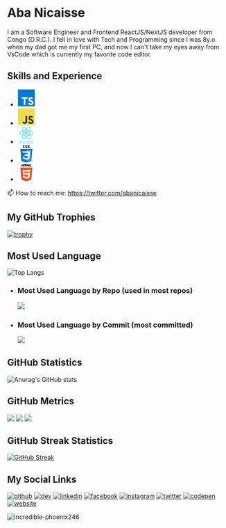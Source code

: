 # **Aba Nicaisse**
I am a Software Engineer and Frontend ReactJS/NextJS developer from Congo (D.R.C.). I fell in love with Tech and Programming since I was 8y.o. when my dad got me my first PC, and now I can't take my eyes away from VsCode which is currently my favorite code editor. </br>

## Skills and Experience
* <a href="https://www.typescriptlang.org/" target="_blank" rel="noreferrer"> 
    <img src="https://raw.githubusercontent.com/devicons/devicon/master/icons/typescript/typescript-original.svg" alt="typescript" width="40" height="40"/> 
  </a>
* <a href="https://developer.mozilla.org/en-US/docs/Web/JavaScript" target="_blank" rel="noreferrer"> 
    <img src="https://raw.githubusercontent.com/devicons/devicon/master/icons/javascript/javascript-original.svg" alt="javascript" width="40" height="40"/> 
  </a> 
* <a href="https://reactjs.org/" target="_blank" rel="noreferrer"> 
    <img src="https://raw.githubusercontent.com/devicons/devicon/master/icons/react/react-original-wordmark.svg" alt="react" width="40" height="40"/> 
  </a>
* <a href="https://www.w3schools.com/css/" target="_blank" rel="noreferrer"> 
    <img src="https://raw.githubusercontent.com/devicons/devicon/master/icons/css3/css3-original-wordmark.svg" alt="css3" width="40" height="40"/> 
  </a> 
* <a href="https://www.w3.org/html/" target="_blank" rel="noreferrer"> 
    <img src="https://raw.githubusercontent.com/devicons/devicon/master/icons/html5/html5-original-wordmark.svg" alt="html5" width="40" height="40"/>
  </a>  
    
📫 How to reach me: https://twitter.com/abanicaisse 

<!-- <a href='https://docs.github.com/en/github/supporting-the-open-source-community-with-github-sponsors'><img src='https://raw.githubusercontent.com/acervenky/animated-github-badges/master/assets/sponsorbadge.gif' width='35' height='35'></a>  -->

## My GitHub Trophies
[![trophy](https://github-profile-trophy.vercel.app/?username=abanicaisse&theme=onedark)](https://github.com/ryo-ma/github-profile-trophy)

## Most Used Language
![Top Langs](https://github-readme-stats.vercel.app/api/top-langs/?username=abanicaisse&theme=onedark)

- ### Most Used Language by Repo (used in most repos)
  ![](https://github-profile-summary-cards.vercel.app/api/cards/repos-per-language?username=abanicaisse&theme=dracula)
- ### Most Used Language by Commit (most committed)
  ![](https://github-profile-summary-cards.vercel.app/api/cards/most-commit-language?username=abanicaisse&theme=dracula)

## GitHub Statistics
![Anurag's GitHub stats](https://github-readme-stats.vercel.app/api?username=abanicaisse&show_icons=true&theme=onedark)
 

## GitHub Metrics 
![](https://github-profile-summary-cards.vercel.app/api/cards/stats?username=abanicaisse&theme=dracula)
![](https://github-profile-summary-cards.vercel.app/api/cards/productive-time?username=abanicaisse/&theme=dracula)
![](https://github-profile-summary-cards.vercel.app/api/cards/productive-time?username=abanicaisse&theme=dracula)

## GitHub Streak Statistics
[![GitHub Streak](http://github-readme-streak-stats.herokuapp.com?user=abanicaisse&theme=onedark)](https://git.io/streak-stats)
 

<!-- Social Links -->
## My Social Links
[<img src='https://cdn.jsdelivr.net/npm/simple-icons@3.0.1/icons/github.svg' alt='github' height='40'>](https://github.com/abanicaisse)  [<img src='https://cdn.jsdelivr.net/npm/simple-icons@3.0.1/icons/hashnode.svg' alt='dev' height='40'>](https://hashnode.com/@abanicaisse)  [<img src='https://cdn.jsdelivr.net/npm/simple-icons@3.0.1/icons/linkedin.svg' alt='linkedin' height='40'>](https://www.linkedin.com/in/abanicaisse/)  [<img src='https://cdn.jsdelivr.net/npm/simple-icons@3.0.1/icons/facebook.svg' alt='facebook' height='40'>](https://www.facebook.com/abanicaisse)  [<img src='https://cdn.jsdelivr.net/npm/simple-icons@3.0.1/icons/instagram.svg' alt='instagram' height='40'>](https://www.instagram.com/abanicaisse/)  [<img src='https://cdn.jsdelivr.net/npm/simple-icons@3.0.1/icons/twitter.svg' alt='twitter' height='40'>](https://twitter.com/abanicaisse)  [<img src='https://cdn.jsdelivr.net/npm/simple-icons@3.0.1/icons/codepen.svg' alt='codepen' height='40'>](https://codepen.io/abanicaisse)  [<img src='https://cdn.jsdelivr.net/npm/simple-icons@3.0.1/icons/icloud.svg' alt='website' height='40'>](https://nicaisseblog.hashnode.dev/)  

<!-- Github Profile View -->
<p align="left"> <img src="https://komarev.com/ghpvc/?username=abanicaisse&label=Profile%20views&color=0e75b6&style=flat" alt="incredible-phoenix246" /> </p>
